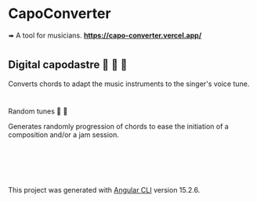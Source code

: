 # CapoConverter

➠ A tool for musicians.
<strong>https://capo-converter.vercel.app/ </strong>
<br>

# <h2>Digital capodastre 🎸 🎻 🎤 </h2>
Converts chords to adapt the music instruments to the singer's voice tune. 
<br>

# </h2> Random tunes 🎲 🎼</h2>
Generates randomly progression of chords to ease the initiation of a composition and/or a jam session.



<br><br><br><br>

This project was generated with [Angular CLI](https://github.com/angular/angular-cli) version 15.2.6.

